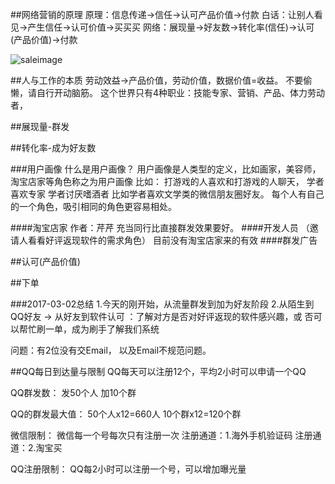 ##网络营销的原理
    原理：信息传递->信任->认可产品价值->付款
    白话：让别人看见->产生信任->认可价值->买买买
    网络：展现量->好友数->转化率(信任)->认可(产品价值)->付款

![saleimage](http://olsv0lzsv.bkt.clouddn.com/20170304148855931213451.png)

##人与工作的本质
    劳动效益->产品价值，劳动价值，数据价值=收益。
    不要偷懒，请自行开动脑筋。
    这个世界只有4种职业：技能专家、营销、产品、体力劳动者，

##展现量-群发


##转化率-成为好友数

###用户画像
    什么是用户画像？
    用户画像是人类型的定义，比如画家，美容师，淘宝店家等角色称之为用户画像
    比如：
    打游戏的人喜欢和打游戏的人聊天，
    学者喜欢专家
    学者讨厌嗜酒者
    比如学者喜欢文学类的微信朋友圈好友。
    每个人有自己的一个角色，吸引相同的角色更容易相处。

####淘宝店家
        作者：芹芹
        充当同行比直接群发效果要好。
####开发人员
    （邀请人看看好评返现软件的需求角色）
        目前没有淘宝店家来的有效
####群发广告

##认可(产品价值)

##下单


###2017-03-02总结
    1.今天的刚开始，从流量群发到加为好友阶段
    2.从陌生到QQ好友 -> 从好友到软件认可
    ：了解对方是否对好评返现的软件感兴趣，或 否可以帮忙刷一单，成为刷手了解我们系统

问题：有2位没有交Email，
    以及Email不规范问题。

##QQ每日到达量与限制
QQ每天可以注册12个，平均2小时可以申请一个QQ

QQ群发数：
    发50个人
    加10个群

QQ的群发最大值：
    50个人x12=660人
    10个群x12=120个群 

微信限制：
    微信每一个号每次只有注册一次
    注册通道：1.海外手机验证码
    注册通道：2.淘宝买

QQ注册限制：
    QQ每2小时可以注册一个号，可以增加曝光量

